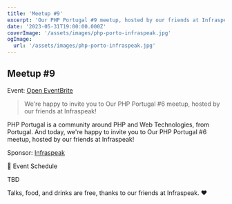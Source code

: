 ```yaml
---
title: 'Meetup #9'
excerpt: 'Our PHP Portugal #9 meetup, hosted by our friends at Infraspeak!'
date: '2023-05-31T19:00:00.000Z'
coverImage: '/assets/images/php-porto-infraspeak.jpg'
ogImage:
  url: '/assets/images/php-porto-infraspeak.jpg'
---
```


## Meetup #9

Event: [Open EventBrite](https://php.eventbrite.pt)

> We're happy to invite you to Our PHP Portugal #6 meetup, hosted by our friends at Infraspeak!

PHP Portugal is a community around PHP and Web Technologies, from Portugal. And today, we're happy to invite you to Our PHP Portugal #6 meetup, hosted by our friends at Infraspeak!

Sponsor: [Infraspeak](https://infraspeak.com/pt-pt)

📆 Event Schedule

  TBD

Talks, food, and drinks are free, thanks to our friends at Infraspeak. ❤️
